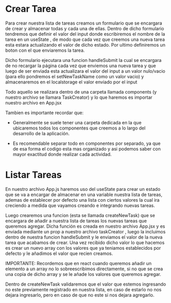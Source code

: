 # Crear Tarea

Para crear nuestra lista de tareas creamos un formulario que se encargara de crear y almacenar todas y cada una de ellas. Dentro de dicho formulario tendremos que definir el valor del input donde escribiremos el nombre de la tarea en un useState , de modo que cada vez que creemos una nueva tarea esta estara actualizando el valor de dicho estado. Por ultimo definiremos un boton con el que enviaremos la tarea.

Dicho formulario ejecutara una funcion handleSubmit la cual se encargara de no recargar la página cada vez que enviemos una nueva tarea y que luego de ser enviada esta actualizara el valor del input a un valor nulo/vacio (para ello pondremos el setNewTaskName como un valor vacio) y almacenaremos en el localstorage el valor enviado por el input

Todo aquello se realizara dentro de una carpeta llamada components (y nuestro archivo se llamara TaskCreator) y lo que haremos es importar nuestro archivo en App.jsx

Tambien es importante recordar que:

* Generalmente se suele tener una carpeta dedicada en la que ubicaremos todos los componentes que creemos a lo largo del desarrollo de la aplicación.

* Es recomendable separar todo en componentes por separado, ya que de esa forma el codigo esta mas organizado y asi podemos saber con mayor exactitud donde realizar cada actividad.

# Listar Tareas

En nuestro archivo App.js haremos uso del useState para crear un estado que se va a encargar de almacenar en una variable nuestra lista de tareas, ademas de establecer por defecto una lista con ciertos valores la cual ira creciendo a medida que vayamos creando e integrando nuevas tareas.

Luego crearemos una funcion (esta se llamada createNewTask) que se encargara de añadir a nuestra lista de tareas los nuevas tareas que queremos agregar. Dicha función es creada en nuestro archivo App.jsx y es enviada mediante un prop a nuestro archivo taskCreator , luego la incluimos dentro de nuestra funcion handleSubmit y le enviamos el valor de la nueva tarea que acabamos de crear. Una vez recibido dicho valor lo que hacemos es crear un nuevo array con los valores que ya teniamos establecidos por defecto y le añadimos el valor que recien creamos.

IMPORTANTE: Recordemos que en react cuando queremos añadir un elemento a un array no lo sobreescribimos directamente, si no que se crea una copia de dicho array y se le añade los valores que queremos agregar.

Dentro de createNewTask validaremos que el valor que estemos ingresando no este previamente registrado en nuestra lista, en caso de estarlo no nos dejara ingresarlo, pero en caso de que no este si nos dejara agregarlo.